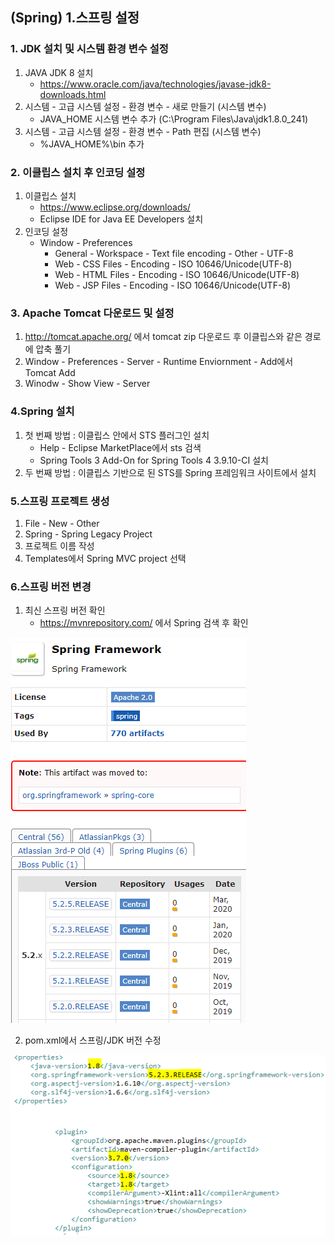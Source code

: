 ## (Spring) 1.스프링 설정

### 1. JDK 설치 및 시스템 환경 변수 설정

1. JAVA JDK 8 설치
   - https://www.oracle.com/java/technologies/javase-jdk8-downloads.html
2. 시스템 - 고급 시스템 설정 - 환경 변수 - 새로 만들기 (시스템 변수)
   - JAVA_HOME 시스템 변수 추가 (C:\Program Files\Java\jdk1.8.0_241)
3. 시스템 - 고급 시스템 설정 - 환경 변수 - Path 편집 (시스템 변수)
   - %JAVA_HOME%\bin 추가



### 2. 이클립스 설치 후 인코딩 설정

1. 이클립스 설치
   - https://www.eclipse.org/downloads/
   - Eclipse IDE for Java EE Developers 설치
2. 인코딩 설정
   - Window - Preferences
     - General - Workspace - Text file encoding - Other - UTF-8
     - Web - CSS Files - Encoding - ISO 10646/Unicode(UTF-8)
     - Web - HTML Files - Encoding - ISO 10646/Unicode(UTF-8)
     - Web - JSP Files - Encoding - ISO 10646/Unicode(UTF-8)

### 3. Apache Tomcat 다운로드 및 설정

1. http://tomcat.apache.org/ 에서 tomcat zip 다운로드 후 이클립스와 같은 경로에 압축 풀기
2. Window - Preferences - Server - Runtime Enviornment - Add에서 Tomcat Add
3. Winodw - Show View - Server

### 4.Spring 설치

1. 첫 번째 방법 : 이클립스 안에서 STS 플러그인 설치
   - Help - Eclipse MarketPlace에서 sts 검색
   - Spring Tools 3 Add-On for Spring Tools 4 3.9.10-CI 설치
2. 두 번째 방법 : 이클립스 기반으로 된 STS를 Spring 프레임워크 사이트에서 설치

### 5.스프링 프로젝트 생성

1. File - New - Other
2. Spring - Spring Legacy Project
3. 프로젝트 이름 작성
4. Templates에서 Spring MVC project 선택

### 6.스프링 버전 변경

1. 최신 스프링 버전 확인
   - https://mvnrepository.com/ 에서 Spring 검색 후 확인

![Spring-version](..\Image\SPRING\Spring-version.PNG)

2. pom.xml에서 스프링/JDK 버전 수정

![pom-version](..\Image\SPRING\pom-version.PNG)

